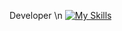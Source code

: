 Developer \n
[![My Skills](https://skillicons.dev/icons?i=py,bots,flask,git,figma,raspberrypi,sentry,vscode,windows&theme=dark)](https://skillicons.dev)
